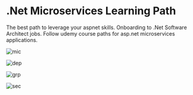 # .Net Microservices Learning Path
The best path to leverage your aspnet skills. Onboarding to .Net Software Architect jobs. Follow udemy course paths for asp.net microservices applications.

![mic](https://user-images.githubusercontent.com/1147445/110911878-4daa4d80-8324-11eb-8d5f-f5cc1199800e.png)

![dep](https://user-images.githubusercontent.com/1147445/110911880-4e42e400-8324-11eb-9b96-3d92f0564b61.png)

![grp](https://user-images.githubusercontent.com/1147445/110911876-4d11b700-8324-11eb-9265-127cd6609757.png)

![sec](https://user-images.githubusercontent.com/1147445/110911882-4e42e400-8324-11eb-9d7b-d12d3be1c67c.png)




